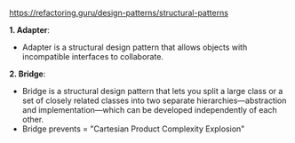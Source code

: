 https://refactoring.guru/design-patterns/structural-patterns

**1. Adapter**:
* Adapter is a structural design pattern that allows objects with incompatible interfaces to collaborate.


**2. Bridge**:
* Bridge is a structural design pattern that lets you split a large class or a set of closely related classes into two separate hierarchies—abstraction and implementation—which can be developed independently of each other.
* Bridge prevents = "Cartesian Product Complexity Explosion"